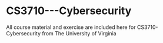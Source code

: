 # CS3710---Cybersecurity
All course material and exercise are included here for CS3710-Cybersecurity from The University of Virginia
